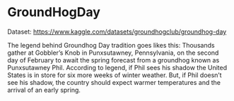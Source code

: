 # GroundHogDay

Dataset: https://www.kaggle.com/datasets/groundhogclub/groundhog-day

The legend behind Groundhog Day tradition goes likes this:
Thousands gather at Gobbler’s Knob in Punxsutawney, Pennsylvania, on the second day of February to await the spring forecast from a groundhog known as Punxsutawney Phil. According to legend, if Phil sees his shadow the United States is in store for six more weeks of winter weather. But, if Phil doesn’t see his shadow, the country should expect warmer temperatures and the arrival of an early spring.
